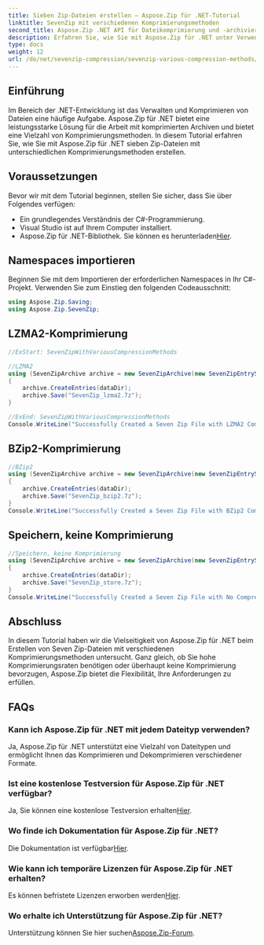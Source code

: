 ```yaml
---
title: Sieben Zip-Dateien erstellen – Aspose.Zip für .NET-Tutorial
linktitle: SevenZip mit verschiedenen Komprimierungsmethoden
second_title: Aspose.Zip .NET API für Dateikomprimierung und -archivierung
description: Erfahren Sie, wie Sie mit Aspose.Zip für .NET unter Verwendung verschiedener Komprimierungsmethoden sieben Zip-Dateien erstellen. Einfache Schritte für LZMA2, BZip2 und Store (keine Komprimierung).
type: docs
weight: 12
url: /de/net/sevenzip-compression/sevenzip-various-compression-methods/
---
```


## Einführung

Im Bereich der .NET-Entwicklung ist das Verwalten und Komprimieren von Dateien eine häufige Aufgabe. Aspose.Zip für .NET bietet eine leistungsstarke Lösung für die Arbeit mit komprimierten Archiven und bietet eine Vielzahl von Komprimierungsmethoden. In diesem Tutorial erfahren Sie, wie Sie mit Aspose.Zip für .NET sieben Zip-Dateien mit unterschiedlichen Komprimierungsmethoden erstellen.

## Voraussetzungen

Bevor wir mit dem Tutorial beginnen, stellen Sie sicher, dass Sie über Folgendes verfügen:

- Ein grundlegendes Verständnis der C#-Programmierung.
- Visual Studio ist auf Ihrem Computer installiert.
-  Aspose.Zip für .NET-Bibliothek. Sie können es herunterladen[Hier](https://releases.aspose.com/zip/net/).

## Namespaces importieren

Beginnen Sie mit dem Importieren der erforderlichen Namespaces in Ihr C#-Projekt. Verwenden Sie zum Einstieg den folgenden Codeausschnitt:

```csharp
using Aspose.Zip.Saving;
using Aspose.Zip.SevenZip;
```

## LZMA2-Komprimierung

```csharp
//ExStart: SevenZipWithVariousCompressionMethods

//LZMA2
using (SevenZipArchive archive = new SevenZipArchive(new SevenZipEntrySettings(new SevenZipLZMA2CompressionSettings())))
{
    archive.CreateEntries(dataDir);
    archive.Save("SevenZip_lzma2.7z");
}

//ExEnd: SevenZipWithVariousCompressionMethods
Console.WriteLine("Successfully Created a Seven Zip File with LZMA2 Compression");
```

## BZip2-Komprimierung

```csharp
//BZip2
using (SevenZipArchive archive = new SevenZipArchive(new SevenZipEntrySettings(new SevenZipBZip2CompressionSettings())))
{
    archive.CreateEntries(dataDir);
    archive.Save("SevenZip_bzip2.7z");
}
Console.WriteLine("Successfully Created a Seven Zip File with BZip2 Compression");
```

## Speichern, keine Komprimierung

```csharp
//Speichern, keine Komprimierung
using (SevenZipArchive archive = new SevenZipArchive(new SevenZipEntrySettings(new SevenZipStoreCompressionSettings())))
{
    archive.CreateEntries(dataDir);
    archive.Save("SevenZip_store.7z");
}
Console.WriteLine("Successfully Created a Seven Zip File with No Compression (Store)");
```

## Abschluss

In diesem Tutorial haben wir die Vielseitigkeit von Aspose.Zip für .NET beim Erstellen von Seven Zip-Dateien mit verschiedenen Komprimierungsmethoden untersucht. Ganz gleich, ob Sie hohe Komprimierungsraten benötigen oder überhaupt keine Komprimierung bevorzugen, Aspose.Zip bietet die Flexibilität, Ihre Anforderungen zu erfüllen.

## FAQs

### Kann ich Aspose.Zip für .NET mit jedem Dateityp verwenden?
Ja, Aspose.Zip für .NET unterstützt eine Vielzahl von Dateitypen und ermöglicht Ihnen das Komprimieren und Dekomprimieren verschiedener Formate.

### Ist eine kostenlose Testversion für Aspose.Zip für .NET verfügbar?
 Ja, Sie können eine kostenlose Testversion erhalten[Hier](https://releases.aspose.com/).

### Wo finde ich Dokumentation für Aspose.Zip für .NET?
 Die Dokumentation ist verfügbar[Hier](https://reference.aspose.com/zip/net/).

### Wie kann ich temporäre Lizenzen für Aspose.Zip für .NET erhalten?
 Es können befristete Lizenzen erworben werden[Hier](https://purchase.aspose.com/temporary-license/).

### Wo erhalte ich Unterstützung für Aspose.Zip für .NET?
 Unterstützung können Sie hier suchen[Aspose.Zip-Forum](https://forum.aspose.com/c/zip/37).
